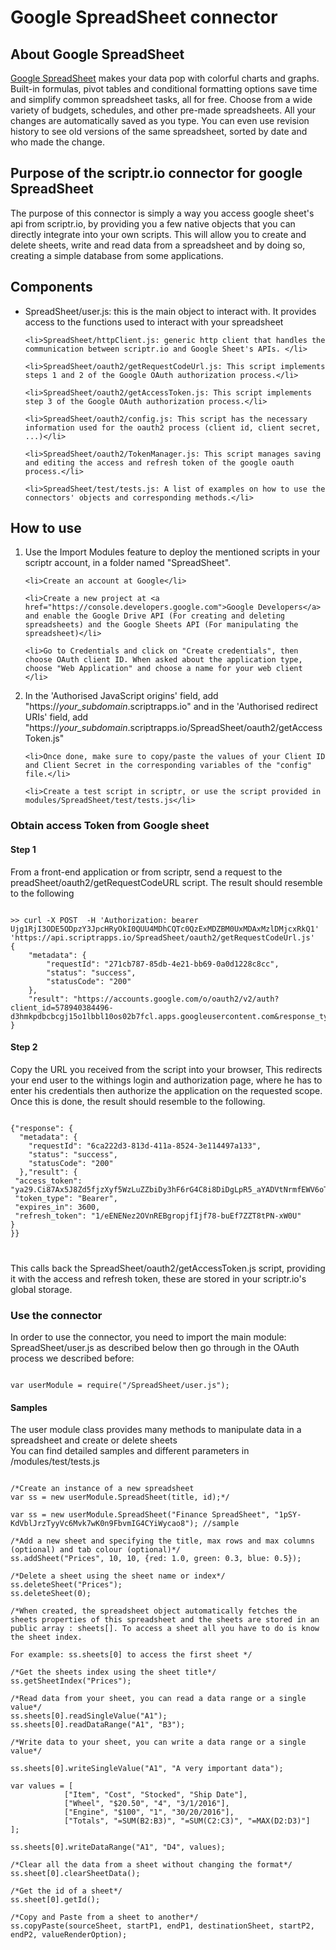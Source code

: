 <h1>Google SpreadSheet connector</h1>

<h2>About Google SpreadSheet</h2>
<p><a target="_blank" href="https://www.google.com/sheets/about/">Google SpreadSheet</a>  makes your data pop with colorful charts and graphs. Built-in formulas, pivot tables and conditional formatting options save time and simplify common spreadsheet tasks, all for free. Choose from a wide variety of budgets, schedules, and other pre-made spreadsheets. All your changes are automatically saved as you type. You can even use revision history to see old versions of the same spreadsheet, sorted by date and who made the change.</p>

<h2>Purpose of the scriptr.io connector for google SpreadSheet</h2>
<p>The purpose of this connector is simply a way you access google sheet's api from scriptr.io, by providing you a few native objects that you can directly integrate into your own scripts. This will allow you to create and delete sheets, write and read data from a spreadsheet and by doing so, creating a simple database from some applications.</p>
 
<h2>Components</h2>
<ul>
	<li>SpreadSheet/user.js: this is the main object to interact with. It provides access to the functions used to interact with your spreadsheet</li>

	<li>SpreadSheet/httpClient.js: generic http client that handles the communication between scriptr.io and Google Sheet's APIs. </li>

	<li>SpreadSheet/oauth2/getRequestCodeUrl.js: This script implements steps 1 and 2 of the Google OAuth authorization process.</li>

	<li>SpreadSheet/oauth2/getAccessToken.js: This script implements step 3 of the Google OAuth authorization process.</li>
	
	<li>SpreadSheet/oauth2/config.js: This script has the necessary information used for the oauth2 process (client id, client secret, ...)</li>
	
	<li>SpreadSheet/oauth2/TokenManager.js: This script manages saving and editing the access and refresh token of the google oauth process.</li>

	<li>SpreadSheet/test/tests.js: A list of examples on how to use the connectors' objects and corresponding methods.</li>
</ul>

<h2>How to use</h2>
<ol>
	<li>Use the Import Modules feature to deploy the mentioned scripts in your scriptr account, in a folder named "SpreadSheet".</li>
	
	<li>Create an account at Google</li>
	
	<li>Create a new project at <a href="https://console.developers.google.com">Google Developers</a> and enable the Google Drive API (For creating and deleting spreadsheets) and the Google Sheets API (For manipulating the spreadsheet)</li>

	<li>Go to Credentials and click on "Create credentials", then choose OAuth client ID. When asked about the application type, choose "Web Application" and choose a name for your web client </li>
  
  <li>In the 'Authorised JavaScript origins' field, add "https://<i>your_subdomain</i>.scriptrapps.io" and in the 'Authorised redirect URIs' field, add "https://<i>your_subdomain</i>.scriptrapps.io/SpreadSheet/oauth2/getAccessToken.js"</li>
	
	<li>Once done, make sure to copy/paste the values of your Client ID and Client Secret in the corresponding variables of the "config" file.</li>

	<li>Create a test script in scriptr, or use the script provided in modules/SpreadSheet/test/tests.js</li>
</ol>

<h3>Obtain access Token from Google sheet</h3>
<h4>Step 1</h4>
<p>From a front-end application or from scriptr, send a request to the preadSheet/oauth2/getRequestCodeURL script. The result should resemble to the following </p>
<pre><code>
>> curl -X POST  -H 'Authorization: bearer Ujg1RjI3ODE5ODpzY3JpcHRyOkI0QUU4MDhCQTc0QzExMDZBM0UxMDAxMzlDMjcxRkQ1' 'https://api.scriptrapps.io/SpreadSheet/oauth2/getRequestCodeUrl.js'
{
	"metadata": {
		"requestId": "271cb787-85db-4e21-bb69-0a0d1228c8cc",
		"status": "success",
		"statusCode": "200"
	},
	"result": "https://accounts.google.com/o/oauth2/v2/auth?client_id=578940384496-d3hmkpdbcbcgj15o1lbbl10os02b7fcl.apps.googleusercontent.com&response_type=code&scope=https%3A%2F%2Fwww.googleapis.com%2Fauth%2Fspreadsheets&access_type=offline&redirect_uri=https%3A%2F%2Fiomansion.scriptrapps.io%2FSpreadSheet%2Foauth2%2FgetAccessToken.js"
}
</code></pre>

<h4>Step 2</h4>
Copy the URL you received from the script into your browser, This redirects your end user to the withings login and authorization page, where he has to enter his credentials then authorize the application on the requested scope. Once this is done, the result should resemble to the following.
<pre><code>
{"response": {
  "metadata": {
    "requestId": "6ca222d3-813d-411a-8524-3e114497a133",
    "status": "success",
    "statusCode": "200"
  },"result": {
 "access_token": "ya29.Ci87Ax5J8Zd5fjzXyf5WzLuZZbiDy3hF6rG4C8i8DiDgLpR5_aYADVtNrmfEWV6oTg",
 "token_type": "Bearer",
 "expires_in": 3600,
 "refresh_token": "1/eENENez2OVnREBgropjfIjf78-buEf7ZZT8tPN-xW0U"
}
}}

</pre></code>

<p>This calls back the SpreadSheet/oauth2/getAccessToken.js script, providing it with the access and refresh token, these are stored in your scriptr.io's global storage.</p>

<h3>Use the connector</h3>
In order to use the connector, you need to import the main module: SpreadSheet/user.js as described below then go through in the OAuth process we described before:

<pre><code>
var userModule = require("/SpreadSheet/user.js");
</code></pre>

<h4>Samples</h4>
<p> The user module class provides many methods to manipulate data in a spreadsheet and create or delete sheets<br>You can find detailed samples and different parameters in /modules/test/tests.js</p>

<pre><code>
/*Create an instance of a new spreadsheet
var ss = new userModule.SpreadSheet(title, id);*/

var ss = new userModule.SpreadSheet("Finance SpreadSheet", "1pSY-KdVblJrzTyyVc6Mvk7wK0n9FbvmIG4CYiWycao8"); //sample

/*Add a new sheet and specifying the title, max rows and max columns (optional) and tab colour (optional)*/
ss.addSheet("Prices", 10, 10, {red: 1.0, green: 0.3, blue: 0.5});

/*Delete a sheet using the sheet name or index*/
ss.deleteSheet("Prices");
ss.deleteSheet(0);

/*When created, the spreadsheet object automatically fetches the sheets properties of this spreadsheet and the sheets are stored in an public array : sheets[]. To access a sheet all you have to do is know the sheet index.
<br>For example: ss.sheets[0] to access the first sheet */

/*Get the sheets index using the sheet title*/
ss.getSheetIndex("Prices");

/*Read data from your sheet, you can read a data range or a single value*/
ss.sheets[0].readSingleValue("A1");
ss.sheets[0].readDataRange("A1", "B3");

/*Write data to your sheet, you can write a data range or a single value*/

ss.sheets[0].writeSingleValue("A1", "A very important data");

var values = [
    		["Item", "Cost", "Stocked", "Ship Date"],
    		["Wheel", "$20.50", "4", "3/1/2016"],
    		["Engine", "$100", "1", "30/20/2016"],
    		["Totals", "=SUM(B2:B3)", "=SUM(C2:C3)", "=MAX(D2:D3)"]
];

ss.sheets[0].writeDataRange("A1", "D4", values);

/*Clear all the data from a sheet without changing the format*/
ss.sheet[0].clearSheetData();

/*Get the id of a sheet*/
ss.sheet[0].getId();

/*Copy and Paste from a sheet to another*/
ss.copyPaste(sourceSheet, startP1, endP1, destinationSheet, startP2, endP2, valueRenderOption);

</code></pre>
